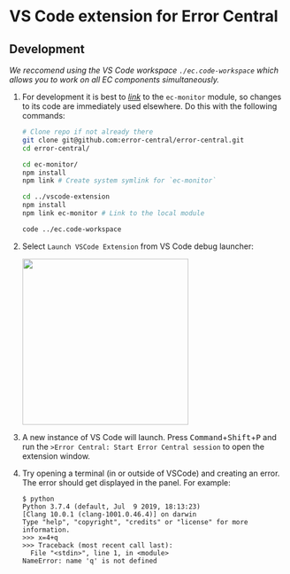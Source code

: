 # VS Code extension for Error Central

## Development

_We reccomend using the VS Code workspace `./ec.code-workspace` which allows
you to work on all EC components simultaneously._

1. For development it is best to [_link_](https://docs.npmjs.com/cli/link.html) to the `ec-monitor` module, so changes
   to its code are immediately used elsewhere. Do this with
   the following commands:

   ```bash
   # Clone repo if not already there
   git clone git@github.com:error-central/error-central.git 
   cd error-central/

   cd ec-monitor/
   npm install
   npm link # Create system symlink for `ec-monitor`

   cd ../vscode-extension
   npm install
   npm link ec-monitor # Link to the local module
   
   code ../ec.code-workspace
   ```

2. Select `Launch VSCode Extension` from VS Code debug launcher: 

   <img src="https://user-images.githubusercontent.com/673455/69438547-760ed280-0d02-11ea-94c5-e9075e0b5d53.png" width="300" heigh="29"/>

3. A new instance of VS Code will launch. Press
   <kbd>Command</kbd>+<kbd>Shift</kbd>+<kbd>P</kbd> and run the
   `>Error Central: Start Error Central session` to open the extension window.
   
4. Try opening a terminal (in or outside of VSCode) and creating an 
   error. The error should get displayed in the panel. For example:
   
   ```
   $ python
   Python 3.7.4 (default, Jul  9 2019, 18:13:23)
   [Clang 10.0.1 (clang-1001.0.46.4)] on darwin
   Type "help", "copyright", "credits" or "license" for more information.
   >>> x=4+q
   >>> Traceback (most recent call last):
     File "<stdin>", line 1, in <module>
   NameError: name 'q' is not defined
   ```
